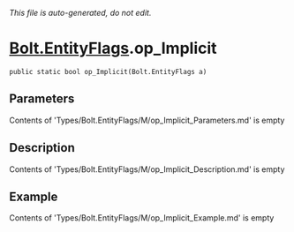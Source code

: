*This file is auto-generated, do not edit.*

# [Bolt.EntityFlags](Types/Bolt.EntityFlags.md).op_Implicit
`public static bool op_Implicit(Bolt.EntityFlags a)`
## Parameters
Contents of 'Types/Bolt.EntityFlags/M/op_Implicit_Parameters.md' is empty
## Description
Contents of 'Types/Bolt.EntityFlags/M/op_Implicit_Description.md' is empty
## Example
Contents of 'Types/Bolt.EntityFlags/M/op_Implicit_Example.md' is empty
